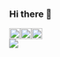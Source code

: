 ### Hi there 👋
<div style="display: flex;">
    <img style="height: 20px;" src="https://img.shields.io/badge/Gmail-D14836?style=for-the-badge&logo=gmail&logoColor=white" href="mailto:dre.braga@gmail.com" />
    <img style="height: 20px;" src="https://img.shields.io/badge/Instagram-E4405F?style=for-the-badge&logo=instagram&logoColor=white" href= "https://www.instagram.com/drebraga/" />
    <img style="height: 20px;" src="https://img.shields.io/badge/LinkedIn-0077B5?style=for-the-badge&logo=linkedin&logoColor=white" href= "https://www.linkedin.com/in/andr%C3%A9-braga-80a07a18b/" />
</div>
<img style="right: 0;" style="" src="https://github-readme-stats.vercel.app/api?username=drebraga" />


<!--
**drebraga/drebraga** is a ✨ _special_ ✨ repository because its `README.md` (this file) appears on your GitHub profile.
/<img src="" />
Here are some ideas to get you started:

- 🔭 I’m currently working on ...
- 🌱 I’m currently learning ...
- 👯 I’m looking to collaborate on ...
- 🤔 I’m looking for help with ...
- 💬 Ask me about ...
- 📫 How to reach me: ...
- 😄 Pronouns: ...
- ⚡ Fun fact: ...
-->
